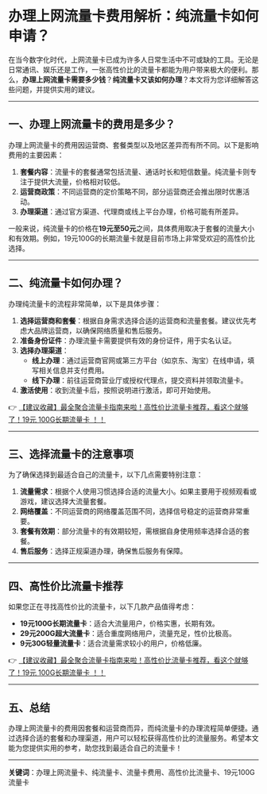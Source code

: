# 办理上网流量卡费用解析：纯流量卡如何申请？

在当今数字化时代，上网流量卡已成为许多人日常生活中不可或缺的工具。无论是日常通讯、娱乐还是工作，一张高性价比的流量卡都能为用户带来极大的便利。那么，**办理上网流量卡需要多少钱**？**纯流量卡又该如何办理**？本文将为您详细解答这些问题，并提供实用的建议。

---

## 一、办理上网流量卡的费用是多少？

办理上网流量卡的费用因运营商、套餐类型以及地区差异而有所不同。以下是影响费用的主要因素：

1. **套餐内容**：流量卡的套餐通常包括流量、通话时长和短信数量。纯流量卡则专注于提供大流量，价格相对较低。
2. **运营商政策**：不同运营商的定价策略不同，部分运营商还会推出限时优惠活动。
3. **办理渠道**：通过官方渠道、代理商或线上平台办理，价格可能有所差异。

一般来说，纯流量卡的价格在**19元至50元**之间，具体费用取决于套餐的流量大小和有效期。例如，19元100G的长期流量卡就是目前市场上非常受欢迎的高性价比选择。

---

## 二、纯流量卡如何办理？

办理纯流量卡的流程非常简单，以下是具体步骤：

1. **选择运营商和套餐**：根据自身需求选择合适的运营商和流量套餐。建议优先考虑大品牌运营商，以确保网络质量和售后服务。
2. **准备身份证件**：办理流量卡需要提供有效的身份证件，用于实名认证。
3. **选择办理渠道**：
   - **线上办理**：通过运营商官网或第三方平台（如京东、淘宝）在线申请，填写相关信息并支付费用。
   - **线下办理**：前往运营商营业厅或授权代理点，提交资料并领取流量卡。
4. **激活使用**：收到流量卡后，按照说明进行激活，即可开始使用。

👉 [【建议收藏】最全聚合流量卡指南来啦！高性价比流量卡推荐，看这个就够了！19元 100G长期流量卡 ！！](https://bit.ly/Liuliangka)

---

## 三、选择流量卡的注意事项

为了确保选择到最适合自己的流量卡，以下几点需要特别注意：

1. **流量需求**：根据个人使用习惯选择合适的流量大小。如果主要用于视频观看或游戏，建议选择大流量套餐。
2. **网络覆盖**：不同运营商的网络覆盖范围不同，选择信号稳定的运营商非常重要。
3. **套餐有效期**：部分流量卡的有效期较短，需根据自身使用频率选择合适的套餐。
4. **售后服务**：选择正规渠道办理，确保售后服务有保障。

---

## 四、高性价比流量卡推荐

如果您正在寻找高性价比的流量卡，以下几款产品值得考虑：

- **19元100G长期流量卡**：适合大流量用户，价格实惠，长期有效。
- **29元200G超大流量卡**：适合重度网络用户，流量充足，性价比极高。
- **9元30G轻量流量卡**：适合流量需求较小的用户，价格低廉。

👉 [【建议收藏】最全聚合流量卡指南来啦！高性价比流量卡推荐，看这个就够了！19元 100G长期流量卡 ！！](https://bit.ly/Liuliangka)

---

## 五、总结

办理上网流量卡的费用因套餐和运营商而异，而纯流量卡的办理流程简单便捷。通过选择合适的套餐和办理渠道，用户可以轻松获得高性价比的流量服务。希望本文能为您提供实用的参考，助您找到最适合自己的流量卡！

---

**关键词**：办理上网流量卡、纯流量卡、流量卡费用、高性价比流量卡、19元100G流量卡